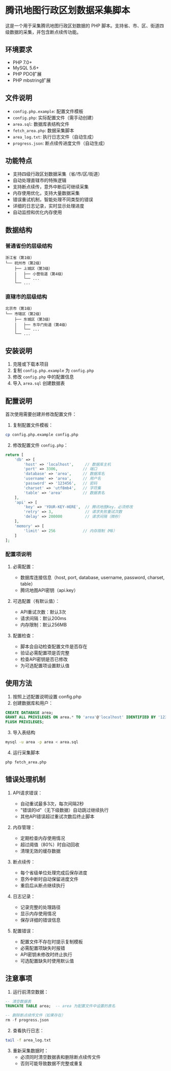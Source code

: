 # 腾讯地图行政区划数据采集脚本

这是一个用于采集腾讯地图行政区划数据的 PHP 脚本。支持省、市、区、街道四级数据的采集，并包含断点续传功能。

## 环境要求

- PHP 7.0+
- MySQL 5.6+
- PHP PDO扩展
- PHP mbstring扩展

## 文件说明

- `config.php.example`: 配置文件模板
- `config.php`: 实际配置文件（需手动创建）
- `area.sql`: 数据库表结构文件
- `fetch_area.php`: 数据采集脚本
- `area_log.txt`: 执行日志文件（自动生成）
- `progress.json`: 断点续传进度文件（自动生成）

## 功能特点

- 支持四级行政区划数据采集（省/市/区/街道）
- 自动处理直辖市的特殊逻辑
- 支持断点续传，意外中断后可继续采集
- 内存使用优化，支持大量数据采集
- 错误重试机制，智能处理不同类型的错误
- 详细的日志记录，实时显示处理进度
- 自动监控和优化内存使用

## 数据结构

### 普通省份的层级结构
```
浙江省（第1级）
└── 杭州市（第2级）
    ├── 上城区（第3级）
    │   ├── 小营街道（第4级）
    │   └── ...
    └── ...
```

### 直辖市的层级结构
```
北京市（第1级）
└── 市辖区（第2级）
    ├── 东城区（第3级）
    │   ├── 东华门街道（第4级）
    │   └── ...
    └── ...
```

## 安装说明

1. 克隆或下载本项目
2. 复制 `config.php.example` 为 `config.php`
3. 修改 `config.php` 中的配置信息
4. 导入 `area.sql` 创建数据表

## 配置说明

首次使用需要创建并修改配置文件：

1. 复制配置文件模板：
```bash
cp config.php.example config.php
```

2. 修改配置文件 `config.php`：

```php
return [
    'db' => [
        'host' => 'localhost',     // 数据库主机
        'port' => 3306,           // 端口
        'database' => 'area',     // 数据库名
        'username' => 'area',     // 用户名
        'password' => '123456',   // 密码
        'charset' => 'utf8mb4',   // 字符集
        'table' => 'area'         // 数据表名
    ],
    'api' => [
        'key' => 'YOUR-KEY-HERE',  // 腾讯地图Key，必须修改
        'retry' => 3,              // 请求失败重试次数
        'delay' => 200000          // 请求间隔（微秒）
    ],
    'memory' => [
        'limit' => 256            // 内存限制（MB）
    ]
];
```

### 配置项说明

1. 必需配置：
   - 数据库连接信息（host, port, database, username, password, charset, table）
   - 腾讯地图API密钥（api.key）

2. 可选配置（有默认值）：
   - API重试次数：默认3次
   - 请求间隔：默认200ms
   - 内存限制：默认256MB

3. 配置检查：
   - 脚本会自动检查配置文件是否存在
   - 验证必需配置项是否完整
   - 检查API密钥是否已修改
   - 为可选配置项设置默认值

## 使用方法

1. 按照上述配置说明设置 config.php
2. 创建数据库和用户：
```sql
CREATE DATABASE area;
GRANT ALL PRIVILEGES ON area.* TO 'area'@'localhost' IDENTIFIED BY '123456';
FLUSH PRIVILEGES;
```

3. 导入表结构
```bash
mysql -u area -p area < area.sql
```

4. 运行采集脚本
```bash
php fetch_area.php
```

## 错误处理机制

1. API请求错误：
   - 自动重试最多3次，每次间隔2秒
   - "错误的id"（无下级数据）自动跳过继续执行
   - 其他API错误超过重试次数后终止脚本

2. 内存管理：
   - 定期检查内存使用情况
   - 超过阈值（80%）时自动回收
   - 清理无效的缓存数据

3. 断点续传：
   - 每个省级单位处理完成后保存进度
   - 意外中断时自动保留进度文件
   - 重启后从断点继续执行

4. 日志记录：
   - 记录完整的处理路径
   - 显示内存使用情况
   - 保存详细的错误信息

5. 配置错误：
   - 配置文件不存在时提示复制模板
   - 必需配置项缺失时报错
   - API密钥未修改时终止执行
   - 可选配置缺失时使用默认值

## 注意事项

1. 运行前清空数据：
```sql
-- 清空数据表
TRUNCATE TABLE area;  -- area 为配置文件中设置的表名

-- 删除断点续传文件（如果存在）
rm -f progress.json
```

2. 查看执行日志：
```bash
tail -f area_log.txt
```

3. 重新采集数据时：
   - 必须同时清空数据表和删除断点续传文件
   - 否则可能导致数据不完整或重复
